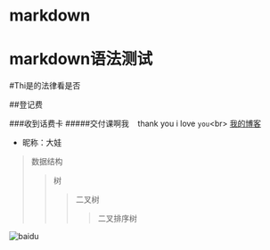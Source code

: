 # markdown
markdown语法测试
=====

#Thi是的法律看是否

##登记费

###收到话费卡
#####交付课啊我
    thank you
    i love `you`\<br>
[我的博客](http://caoxue0210.github.io "悬停显示")

* 昵称：大娃
>数据结构
>>树
>>>二叉树
>>>>二叉排序树

![baidu](http://www.baidu.com/img/bdlogo.gif "百度logo")
